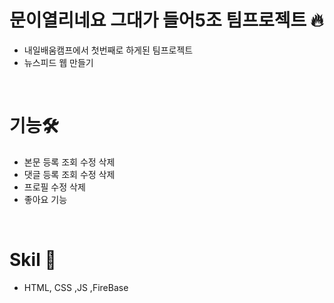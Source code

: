 # 문이열리네요 그대가 들어5조 팀프로젝트 🔥
- 내일배움캠프에서 첫번째로 하게된 팀프로젝트 
- 뉴스피드 웹 만들기

<br/>


# 기능🛠
- 본문 등록 조회 수정 삭제
- 댓글 등록 조회 수정 삭제
- 프로필 수정 삭제
- 좋아요 기능

<br/>

# Skil 🤝
- HTML, CSS ,JS ,FireBase
